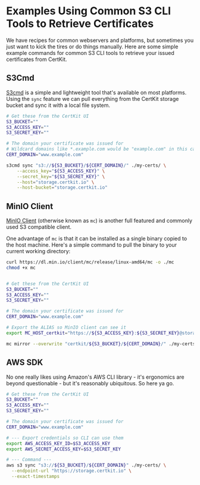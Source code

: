 # Examples Using Common S3 CLI Tools to Retrieve Certificates

We have recipes for common webservers and platforms, but sometimes you just want to kick the tires or do things manually.  Here are some simple example commands for common S3 CLI tools to retrieve your issued certificates from CertKit.


## S3Cmd
[S3cmd](https://s3tools.org/s3cmd) is a simple and lightweight tool that's available on most platforms.  Using the `sync` feature we can pull everything from the CertKit storage bucket and sync it with a local file system.

```bash
# Get these from the CertKit UI
S3_BUCKET=""
S3_ACCESS_KEY=""
S3_SECRET_KEY=""

# The domain your certificate was issued for
# Wildcard domains like *.example.com would be "example.com" in this case
CERT_DOMAIN="www.example.com"

s3cmd sync "s3://${S3_BUCKET}/${CERT_DOMAIN}/" ./my-certs/ \
    --access_key="${S3_ACCESS_KEY}" \
    --secret_key="${S3_SECRET_KEY}" \
    --host="storage.certkit.io" \
    --host-bucket="storage.certkit.io"
```


## MinIO Client

[MinIO Client](https://docs.min.io/community/minio-object-store/reference/minio-mc.html) (otherwise known as `mc`) is another full featured and commonly used S3 compatible client.  

One advantage of `mc` is that it can be installed as a single binary copied to the host machine.  Here's a simple command to pull the binary to your current working directory:

```bash
curl https://dl.min.io/client/mc/release/linux-amd64/mc -o ./mc
chmod +x mc
```

```bash

# Get these from the CertKit UI
S3_BUCKET=""
S3_ACCESS_KEY=""
S3_SECRET_KEY=""

# The domain your certificate was issued for
CERT_DOMAIN="www.example.com"

# Export the ALIAS so MinIO client can see it
export MC_HOST_certkit="https://${S3_ACCESS_KEY}:${S3_SECRET_KEY}@storage.certkit.io"

mc mirror --overwrite "certkit/${S3_BUCKET}/${CERT_DOMAIN}/" ./my-certs/

```

## AWS SDK

No one really likes using Amazon's AWS CLI library - it's ergonomics are beyond questionable - but it's reasonably ubiquitous. So here ya go. 

```bash
# Get these from the CertKit UI
S3_BUCKET=""
S3_ACCESS_KEY=""
S3_SECRET_KEY=""

# The domain your certificate was issued for
CERT_DOMAIN="www.example.com"

# --- Export credentials so CLI can use them
export AWS_ACCESS_KEY_ID=$S3_ACCESS_KEY
export AWS_SECRET_ACCESS_KEY=$S3_SECRET_KEY

# --- Command ---
aws s3 sync "s3://${S3_BUCKET}/${CERT_DOMAIN}" ./my-certs/ \
  --endpoint-url "https://storage.certkit.io" \
  --exact-timestamps

```

